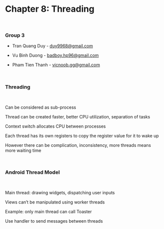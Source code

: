 Chapter 8: Threading
====================

 

### Group 3

-   Tran Quang Duy - <duy9968@gmail.com>

-   Vu Binh Duong - <badboy.hp96@gmail.com>

-   Pham Tien Thanh - <vicnoob.gg@gmail.com>

 

### Threading

 

Can be considered as sub-process

Thread can be created faster, better CPU utilization, separation of tasks

Context switch allocates CPU between processes

Each thread has its own registers to copy the register value for it to wake up

However there can be complication, inconsistency, more threads means more
waiting time

 

### Android Thread Model

 

Main thread: drawing widgets, dispatching user inputs

Views can’t be manipulated using worker threads

Example: only main thread can call Toaster

Use handler to send messages between threads
